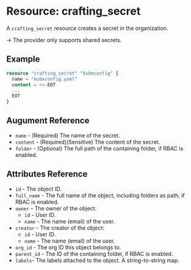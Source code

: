 # Resource: crafting_secret

A `crafting_secret` resource creates a secret in the organization.

<!---
Below is a note
-->
-> The provider only supports shared secrets.


## Example 

``` terraform
resource "crafting_secret" "kubeconfig" {
  name = "kubeconfig.yaml"
  content = <<-EOT
  ...
  EOT
}
```

## Augument Reference

* `name` - (Required) The name of the secret.
* `content` - (Required)(Sensitive) The content of the secret.
* `folder` - (Optional) The full path of the containing folder, if RBAC is enabled.

## Attributes Reference

* `id` - The object ID.
* `full_name` - The full name of the object, including folders as path, if RBAC is enabled.
* `owner` - The owner of the object.
    * `id` - User ID.
    * `name` - The name (email) of the user.
* `creator` - The creator of the object:
    * `id` - User ID.
    * `name` - The name (email) of the user.
* `org_id` - The org ID this object belongs to.
* `parent_id` - The ID of the containing folder, if RBAC is enabled.
* `labels`- The labels attached to the object. A string-to-string map.
